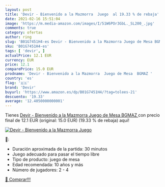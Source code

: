 ```yaml
---
layout: post
title: 'Devir - Bienvenido a la Mazmorra  Juego  al 19.33 % de rebaja'
date: 2021-02-16 15:51:04
image: 'https://m.media-amazon.com/images/I/51W6POr3GbL._SL200_.jpg'
comments: true
category: ofertas
author: ring
slug: 'B01G7451H4-es Devir - Bienvenido a la Mazmorra Juego de Mesa BGMAZ'
sku: 'B01G7451H4-es'
tags: [ 'devir', ]
actualPrice: 12.1 EUR
currency: EUR
price: 12.1
comparePrice: 15.0 EUR
prodname: 'Devir - Bienvenido a la Mazmorra  Juego de Mesa  BGMAZ '
country: 'es'
flag: '🇪🇸'
brand: 'Devir'
buyurl: 'https://www.amazon.es/dp/B01G7451H4/?tag=tolees-21'
descuento: '19.33'
average: '12.4050000000001'
---
```


Tienes [Devir - Bienvenido a la Mazmorra  Juego de Mesa  BGMAZ ](https://www.amazon.es/dp/B01G7451H4/?tag=tolees-21) con precio final de  12.1 EUR (original: 15.0 EUR) (19.33 %  de rebaja) aqui!

[![Devir - Bienvenido a la Mazmorra  Juego ](https://m.media-amazon.com/images/I/51W6POr3GbL._SL200_.jpg)](https://www.amazon.es/dp/B01G7451H4/?tag=tolees-21)

🔎:

- Duración aproximada de la partida: 30 minutos
- Juego adecuado para pasar el tiempo libre
- Tipo de producto: juego de mesa
- Edad recomendada: 10 años y más
- Número de jugadores: 2 - 4

[🛒 Comprar!!!](https://www.amazon.es/dp/B01G7451H4/?tag=tolees-21)

